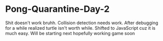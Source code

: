 # Pong-Quarantine-Day-2
Shit doesn't work bruhh. Collision detection needs work. After debugging for a while realized turtle isn't worth while. Shifted to JavaScript cuz it is much easy. Will be starting next hopefully working game soon 
